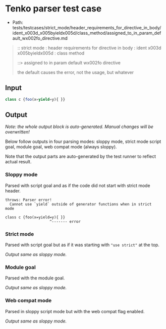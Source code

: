 # Tenko parser test case

- Path: tests/testcases/strict_mode/header_requirements_for_directive_in_body/ident_x003d_x005byieldx005d/class_method/assigned_to_in_param_default_wx002fo_directive.md

> :: strict mode : header requirements for directive in body : ident x003d x005byieldx005d : class method
>
> ::> assigned to in param default wx002fo directive
>
> the default causes the error, not the usage, but whatever

## Input


`````js
class c {foo(x=yield=y){ }}
`````

## Output

_Note: the whole output block is auto-generated. Manual changes will be overwritten!_

Below follow outputs in four parsing modes: sloppy mode, strict mode script goal, module goal, web compat mode (always sloppy).

Note that the output parts are auto-generated by the test runner to reflect actual result.

### Sloppy mode

Parsed with script goal and as if the code did not start with strict mode header.

`````
throws: Parser error!
  Cannot use `yield` outside of generator functions when in strict mode

class c {foo(x=yield=y){ }}
                    ^------- error
`````

### Strict mode

Parsed with script goal but as if it was starting with `"use strict"` at the top.

_Output same as sloppy mode._

### Module goal

Parsed with the module goal.

_Output same as sloppy mode._

### Web compat mode

Parsed in sloppy script mode but with the web compat flag enabled.

_Output same as sloppy mode._
